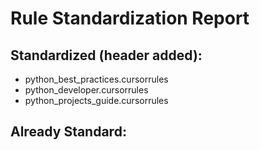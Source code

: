 # Rule Standardization Report

## Standardized (header added):
- python_best_practices.cursorrules
- python_developer.cursorrules
- python_projects_guide.cursorrules

## Already Standard:
